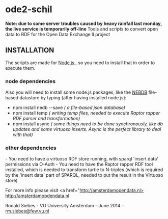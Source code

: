 ode2-schil
==========

<b> Note: due to some server troubles caused by heavy rainfall last monday, the live service
is temporarily off-line</b>
Tools and scripts to convert open data to RDF for the Open Data Exchange II project

<h2>INSTALLATION </h2>

The scripts are made for <a href="http://nodejs.org">Node.js </a>, so you need to install that in order to execute them.

<h3>node dependencies</h3>
Also you will need to install some node.js packages, like the <a href="https://github.com/louischatriot/nedb#basic-querying">NEBDB</a> file-based datastore by typing (after having installed node.js):

- npm install nedb --save <i>( a file-based json database)</i>
- npm install temp <i>( writing temp files, needed to execute Raptor rapper RDF parser and transformation)</i>
- npm install async <i>( some things need to be done synchronously, like db updates and some virtuoso inserts. Async is the perfect library to deal with that)</i>

<h3>other dependencies</h3>
- You need to have a virtuoso RDF store running, with sparql 'insert data' permissions via O-Auth
- You need to have the Raptor rapper RDF tool installed, which is needed to transform turtle to N-triples (which is required by the 'insert data' part of SPARQL, needed to put the result in the Virtuoso store)

 
For more info please visit <a href="http://amsterdamopendata.nl> http://amsterdamopdendata.nl </a>

Ronald Siebes - VU University Amsterdam - June 2014 - rm.siebes@few.vu.nl
